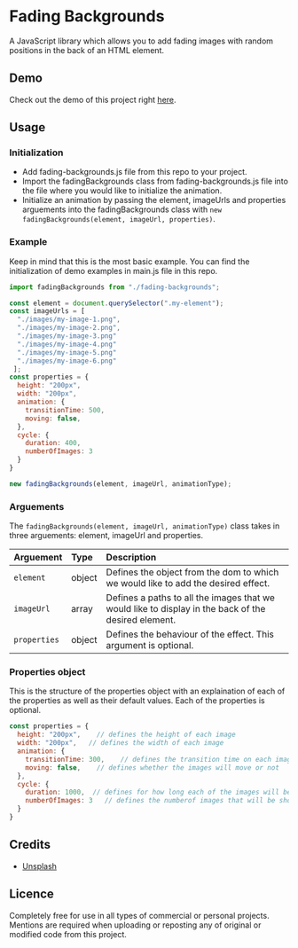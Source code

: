 # Fading Backgrounds
A JavaScript library which allows you to add fading images with random positions in the back of an HTML element.

## Demo
Check out the demo of this project right [here](https://vanjazeli.github.io/fading-backgrounds/). 

## Usage

### Initialization
 - Add fading-backgrounds.js file from this repo to your project.
 - Import the fadingBackgrounds class from fading-backgrounds.js file into the file where you would like to initialize the animation.
 - Initialize an animation by passing the element, imageUrls and properties arguements into the fadingBackgrounds class with `new fadingBackgrounds(element, imageUrl, properties)`.

### Example
Keep in mind that this is the most basic example. You can find the initialization of demo examples in main.js file in this repo.

```JavaScript
import fadingBackgrounds from "./fading-backgrounds";

const element = document.querySelector(".my-element");
const imageUrls = [
  "./images/my-image-1.png",
  "./images/my-image-2.png",
  "./images/my-image-3.png"
  "./images/my-image-4.png"
  "./images/my-image-5.png"
  "./images/my-image-6.png"
 ];
const properties = {
  height: "200px",
  width: "200px",
  animation: {
    transitionTime: 500,
    moving: false,
  },
  cycle: {
    duration: 400,
    numberOfImages: 3
  }
}

new fadingBackgrounds(element, imageUrl, animationType);
```

### Arguements
The `fadingBackgrounds(element, imageUrl, animationType)` class takes in three arguements: element, imageUrl and properties.

| Arguement | Type | Description |
|:----------|:-----|:------------|
| `element` | object | Defines the object from the dom to which we would like to add the desired effect. |
| `imageUrl` | array | Defines a paths to all the images that we would like to display in the back of the desired element. |
| `properties` | object | Defines the behaviour of the effect. This argument is optional. |

### Properties object
This is the structure of the properties object with an explaination of each of the properties as well as their default values. Each of the properties is optional.

```JavaScript
const properties = {
  height: "200px",    // defines the height of each image
  width: "200px",   // defines the width of each image
  animation: {
    transitionTime: 300,    // defines the transition time on each image in ms
    moving: false,    // defines whether the images will move or not
  },
  cycle: {
    duration: 1000,  // defines for how long each of the images will be shown in ms
    numberOfImages: 3   // defines the numberof images that will be shown at once
  }
}
```

## Credits
 - [Unsplash](https://unsplash.com/)

## Licence
Completely  free for use in all types of commercial or personal projects. Mentions are required when uploading or reposting any of original or modified code from this project.
